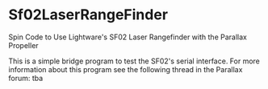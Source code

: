 Sf02LaserRangeFinder
====================

Spin Code to Use Lightware's SF02 Laser Rangefinder with the Parallax Propeller

This is a simple bridge program to test the SF02's serial interface.
For more information about this program see the following thread in the Parallax forum: tba
